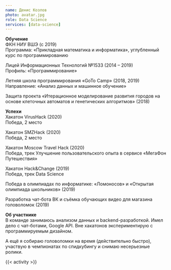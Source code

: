 ```yaml
---
name: Денис Козлов
photo: avatar.jpg
role: Data Science
services: [data-science]
---
```


<strong class="accent">Обучение</strong>  
ФКН НИУ ВШЭ (с 2019)  
Программа: «Прикладная математика и информатика», углубленный курс по программированию

Лицей Информационных Технологий №1533 (2014 – 2019)  
Профиль: «Программирование»

Летняя школа программирования «GoTo Camp» (2018, 2019)  
Направление: «Анализ данных и машинное обучение»

Защита проекта «Итерационное моделирование развития городов на основе клеточных автоматов и генетических алгоритмов» (2018)

<strong class="accent">Успехи</strong>  
Хакатон  VirusHack (2020)  
Победа, 2 место

Хакатон  SMZHack (2020)  
Победа, 2 место

Хакатон Moscow Travel Hack (2020)  
Победа, трек Улучшение пользовательского опыта в сервисе «МегаФон Путешествия»

Хакатон Hack&Change (2019)  
Победа, трек Data Science

Победа в олимпиадах по информатике: «Ломоносов» и «Открытая олимпиада школьников» (2019)  

Разработка чат-бота ВК и съёмка обучающих видео для магазина головоломок (2019)

<strong class="accent">Об участнике</strong>  
В команде занимаюсь анализом данных и backend-разработкой. Имел дело с чат-ботами, Google API. Вне хакатонов экспериментирую с программируемым дизайном.  

А ещё я собираю головоломки на время (действительно быстро), участвую в чемпионатах по спидкубингу и снимаю несерьезные ролики.

{{< activity >}}